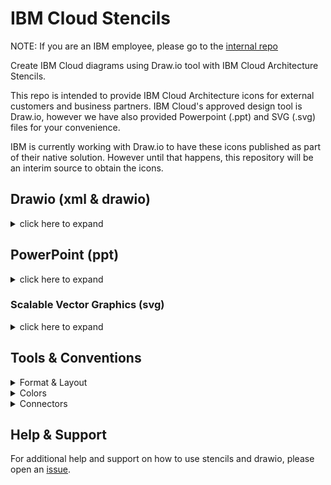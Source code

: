 # IBM Cloud Stencils

NOTE: If you are an IBM employee, please go to the [internal repo](https://github.ibm.com/ibmcloud/ibm-cloud-stencils)

Create IBM Cloud diagrams using Draw.io tool with IBM Cloud Architecture Stencils.  

This repo is intended to provide IBM Cloud Architecture icons for external customers and business partners.  IBM Cloud's approved design tool is Draw.io, however we have also provided Powerpoint (.ppt) and SVG (.svg) files for your convenience.

IBM is currently working with Draw.io to have these icons published as part of their native solution.  However until that happens, this repository will be an interim source to obtain the icons.

## Drawio (xml & drawio)

<details><summary>click here to expand</summary>

### Getting drawio desktop application


Go the [jgraph drawio repo site](https://github.com/jgraph/drawio-desktop/releases) to download the latest desktop draw.io application.


#### Stencil Index/Inventory

Based on categories listed in the [overview section](#overview) section, several xml files are provided with groups of stencils, however, for convenience, an All-In-One xml (`ibm_all_in_one.xml`) file containing all shapes across categories is also provided and kept up to date under [drawio/stencils/2.0](/drawio/stencils/2.0).

[Click here to open](drawio/stencils/2.0/Index.tsv)


### Getting stencil libraries compatible with draw.io application

If you need to use 2.0 shapes compatible/importable with/in desktop drawio application, a static version of the stencils has been made available under [drawio/stencils/2.0](/drawio/stencils/2.0) in this repository. To import the libraries (.xmls), follow the instructions in the [import guide below](#import-guide). Please keep in mind that when the libraries get updated (new, changed and deleted stencils) or new libraries get added/deleted, a [release](https://github.com/IBM-Cloud/architecture-icons/releases) will be published in the repo.


#### Import Guide

<details><summary> Importing Stencil Libraries into Draw.io desktop tool</summary>
<p>

This section provides instructions on how to import stencils published in this repository (available in this path [drawio/stencils/2.0](/drawio/stencils/2.0)) into draw.io desktop application.
Stencils/icons are added and grouped using libraries, the libraries can contain one or several stencils, these are saved and generated in XML format (.xml). To use these these custom libraries, they first must be imported in order to make them available in the draw.io utility/tool.

[^3]: :warning: Please note that the following All-in-one options have been made available:

- All-in-one (`ibm_all_in_one.xml`) importable file containing all stencils/shapes is now provided for v2.0 in this directory [drawio/stencils/2.0/ibm_all_in_one.xml](/drawio/stencils/2.0/ibm_all_in_one.xml).

- If getting started with draw.io, All-in-one (`v2.0.0-all-in-one-stencils.drawio`) double-clickable file containing all stencils/shapes is now provided for v2.0 in this directory [drawio/stencils/2.0/v2.0.0-all-in-one-stencils.drawio](/drawio/stencils/2.0/v2.0.0-all-in-one-stencils.drawio)

### Import Guides

<details><summary>Import using Github Clone (Recommended)</summary>
<p>

### Prerequistes

- A [GitHub.com active account](https://github.com/).
- Git [CLI](https://gist.github.com/derhuerst/1b15ff4652a867391f03) or [GitHub Desktop](https://desktop.github.com/).
- An [SSH Key associated](https://docs.github.com/en/authentication/connecting-to-github-with-ssh/adding-a-new-ssh-key-to-your-github-account) to the github.com account if using CLI.
 
### Option 1 - GitHub Desktop Instructions

<details><summary>Click here to expand</summary>

- Sign into [github.ibm.com](https://github.ibm.com).
- In the main [page](https://github.com/IBM-Cloud/architecture-icons), click the **Clone or download** button, select on **Open in Desktop**, wait for the prompt and select/confirm launching the link using GitHub Desktop application. Confirm directory where repository will be cloned:

  ![](images/CloningUsingGHD.png)

  Click on **Clone** and wait for process to complete.

- Open the desktop [Draw.io application](https://github.com/jgraph/drawio-desktop/releases) in your computer or open [draw.io](https://www.draw.io/) in your browser.

- Select **Create New Diagram**, then click **Create**.

  <details><summary>If importing one library (.xml) at time</summary>
  <p>

  - Click on **File > Open Library**, browse your drawio folder in your cloned/local  directory and select the XML file, then click on **Open**. Repeat for every additional XML file you wish to import.

  - Confirm library or libraries are visible in the left panel:

    ![](images/ImportedLibraries.png)
  </details>
  <details><summary>If importing all libraries (.xmls) at the same time</summary>
  <p>

  - Go to `Extras`, then click `Configuration`
  - Hit `Preferences`
  - Edit the `customLibraries` block section to include the path to all the    XML files, see [default OS configurations](#default-configurations) below
  - click `Apply` and restart to refresh the changes.
  - Confirm library or libraries are visible in the left panel
     ![](images/ImportedLibraries.png)

  </details>

</details>



### Option 2 - GitHub CLI Instructions

<details><summary>Click here to expand</summary>

- Sign into [github.com](https://github.com).
- While in the main [page](https://github.com/IBM-Cloud/architecture-icons), click the **Clone or download** button, select on **Use SSH** if not already selected (**Use HTTPS** will be displayed) and then copy the link using the copy symbol:

  ![](images/UseSSH.png)

- CD to directory where you wish to clone this repository.

- Clone the repository using **git clone** syntax using the previously copied ssh link:

  ```
  $ git clone git@github.ibm.com:ibmcloud/ibm-cloud-stencils.git
  Cloning into 'ibm-cloud-stencils'...
  Enter passphrase for key '/Users/youruserid/.ssh/id_rsa': 
  ```
- Enter the passphrase of your SSH key.

- Confirm repository was successfully cloned, the CLI should display something like this:

  ```
  remote: Enumerating objects: 58893, done.
  remote: Total 58893 (delta 0), reused 0 (delta 0), pack-reused 58893
  Receiving objects: 100% (58893/58893), 185.09 MiB | 5.01 MiB/s, done.
  Resolving deltas: 100% (18944/18944), done.
  $ 
  ```
  <details><summary>If importing one library (.xml) at time</summary>
  <p>

  - Click on **File > Open Library**, browse your drawio folder in your cloned/local  directory and select the XML file, then click on **Open**. Repeat for every additional XML file you wish to import.

  - Confirm library or libraries are visible in the left panel:

    ![](images/ImportedLibraries.png)
  </details>
  <details><summary>If importing all libraries (.xmls) at the same time</summary>
  <p>

  - Go to `Extras`, then click `Configuration`
  - Hit `Preferences`
  - Edit the `customLibraries` block section to include the path to all the    XML files, see default OS configurations below
  - click `Apply` and restart to refresh the changes.
  - Confirm library or libraries are visible in the left panel
     ![](images/ImportedLibraries.png)

</details>

#### Default configurations:
:exclamation: **Important**: stencils must be in reverse order in JSON to load in alphabetical order in drawio desktop.

- #### 1. Default drawio desktop preferences file for macOS:

    <details><summary>Click here to see code snippet</summary>
    
    ```json
    {
      "language": "",
      "configVersion": null,
      "customFonts": [],
      "libraries": "general;uml;er;bpmn;flowchart;basic;arrows2",
      "customLibraries": [
        "S/REPLACE_WITH_YOUR_PATH/ibm-cloud-stencils/drawio/stencils/2.0/ibm_uml_relationships.xml",
        "S/REPLACE_WITH_YOUR_PATH/ibm-cloud-stencils/drawio/stencils/2.0/ibm_sequence_numbers.xml",
        "S/REPLACE_WITH_YOUR_PATH/ibm-cloud-stencils/drawio/stencils/2.0/ibm_core_storage.xml",
        "S/REPLACE_WITH_YOUR_PATH/ibm-cloud-stencils/drawio/stencils/2.0/ibm_core_security_devices.xml",
        "S/REPLACE_WITH_YOUR_PATH/ibm-cloud-stencils/drawio/stencils/2.0/ibm_core_security.xml",
        "S/REPLACE_WITH_YOUR_PATH/ibm-cloud-stencils/drawio/stencils/2.0/ibm_core_network_devices.xml",
        "S/REPLACE_WITH_YOUR_PATH/ibm-cloud-stencils/drawio/stencils/2.0/ibm_core_network.xml",
        "S/REPLACE_WITH_YOUR_PATH/ibm-cloud-stencils/drawio/stencils/2.0/ibm_core_management.xml",
        "S/REPLACE_WITH_YOUR_PATH/ibm-cloud-stencils/drawio/stencils/2.0/ibm_core_groups_security.xml",
        "S/REPLACE_WITH_YOUR_PATH/ibm-cloud-stencils/drawio/stencils/2.0/ibm_core_groups_network.xml",
        "S/REPLACE_WITH_YOUR_PATH/ibm-cloud-stencils/drawio/stencils/2.0/ibm_core_groups_locations.xml",
        "S/REPLACE_WITH_YOUR_PATH/ibm-cloud-stencils/drawio/stencils/2.0/ibm_core_groups_containers.xml",
        "S/REPLACE_WITH_YOUR_PATH/ibm-cloud-stencils/drawio/stencils/2.0/ibm_core_groups_compute.xml",
        "S/REPLACE_WITH_YOUR_PATH/ibm-cloud-stencils/drawio/stencils/2.0/ibm_core_groups_actors.xml",
        "S/REPLACE_WITH_YOUR_PATH/ibm-cloud-stencils/drawio/stencils/2.0/ibm_core_groups.xml",
        "S/REPLACE_WITH_YOUR_PATH/ibm-cloud-stencils/drawio/stencils/2.0/ibm_core_devops.xml",
        "S/REPLACE_WITH_YOUR_PATH/ibm-cloud-stencils/drawio/stencils/2.0/ibm_core_data.xml",
        "S/REPLACE_WITH_YOUR_PATH/ibm-cloud-stencils/drawio/stencils/2.0/ibm_core_compute_devices.xml",
        "S/REPLACE_WITH_YOUR_PATH/ibm-cloud-stencils/drawio/stencils/2.0/ibm_core_compute_containers.xml",
        "S/REPLACE_WITH_YOUR_PATH/ibm-cloud-stencils/drawio/stencils/2.0/ibm_core_compute.xml",
        "S/REPLACE_WITH_YOUR_PATH/ibm-cloud-stencils/drawio/stencils/2.0/ibm_core_applications.xml",
        "S/REPLACE_WITH_YOUR_PATH/ibm-cloud-stencils/drawio/stencils/2.0/ibm_core_actors_users.xml",
        "S/REPLACE_WITH_YOUR_PATH/ibm-cloud-stencils/drawio/stencils/2.0/ibm_core_actors_locations.xml",
        "S/REPLACE_WITH_YOUR_PATH/ibm-cloud-stencils/drawio/stencils/2.0/ibm_core_actors_devices.xml",
        "S/REPLACE_WITH_YOUR_PATH/ibm-cloud-stencils/drawio/stencils/2.0/ibm_cloud_storage_devices.xml",
        "S/REPLACE_WITH_YOUR_PATH/ibm-cloud-stencils/drawio/stencils/2.0/ibm_cloud_storage.xml",
        "S/REPLACE_WITH_YOUR_PATH/ibm-cloud-stencils/drawio/stencils/2.0/ibm_cloud_security.xml",
        "S/REPLACE_WITH_YOUR_PATH/ibm-cloud-stencils/drawio/stencils/2.0/ibm_cloud_paks.xml",
        "S/REPLACE_WITH_YOUR_PATH/ibm-cloud-stencils/drawio/stencils/2.0/ibm_cloud_network_devices.xml",
        "S/REPLACE_WITH_YOUR_PATH/ibm-cloud-stencils/drawio/stencils/2.0/ibm_cloud_network.xml",
        "S/REPLACE_WITH_YOUR_PATH/ibm-cloud-stencils/drawio/stencils/2.0/ibm_cloud_management.xml",
        "S/REPLACE_WITH_YOUR_PATH/ibm-cloud-stencils/drawio/stencils/2.0/ibm_cloud_groups_security.xml",
        "S/REPLACE_WITH_YOUR_PATH/ibm-cloud-stencils/drawio/stencils/2.0/ibm_cloud_groups_network.xml",
        "S/REPLACE_WITH_YOUR_PATH/ibm-cloud-stencils/drawio/stencils/2.0/ibm_cloud_groups_locations.xml",
        "S/REPLACE_WITH_YOUR_PATH/ibm-cloud-stencils/drawio/stencils/2.0/ibm_cloud_groups.xml",
        "S/REPLACE_WITH_YOUR_PATH/ibm-cloud-stencils/drawio/stencils/2.0/ibm_cloud_data_databases.xml",
        "S/REPLACE_WITH_YOUR_PATH/ibm-cloud-stencils/drawio/stencils/2.0/ibm_cloud_compute_devices.xml",
        "S/REPLACE_WITH_YOUR_PATH/ibm-cloud-stencils/drawio/stencils/2.0/ibm_cloud_compute.xml",
        "S/REPLACE_WITH_YOUR_PATH/ibm-cloud-stencils/drawio/stencils/2.0/ibm_cloud_applications.xml",
        "S/REPLACE_WITH_YOUR_PATH/ibm-cloud-stencils/drawio/stencils/2.0/ibm_all_in_one.xml",
        "S/REPLACE_WITH_YOUR_PATH/ibm-cloud-stencils/drawio/stencils/2.0/3rd Party Products.xml"
      ],
      "plugins": [],
      "recentColors": [],
      "formatWidth": "240",
      "createTarget": false,
      "pageFormat": {
        "x": 0,
        "y": 0,
        "width": 827,
        "height": 1169
      },
      "search": true,
      "showStartScreen": true,
      "gridColor": "#d0d0d0",
      "darkGridColor": "#424242",
      "autosave": false,
      "resizeImages": null,
      "openCounter": 1,
      "version": 18,
      "unit": 1,
      "isRulerOn": false,
      "ui": ""
    }
    ```   
    
   
    
    
    </details>


</p>
</details>

<details><summary>Import using Download Zip</summary>
<p>

- To download all contents of the repository, navigate to the main [page](README.md), click the **Clone or download** button and then select **Download ZIP**. Alternatively, if downloading a specific version/release, go the [releases page](https://github.ibm.com/ibmcloud/ibm-cloud-stencils/releases), select the one needed and hit the `source code (zip)` button.

- Go to your downloads directory and extract the ZIP file contents and access the folder called **drawio**, it should be located in the following path:

  `YourDownloadsDirectory/ibm-cloud-stencils-master/drawio`

- Confirm XML file(s) you wish to import are visible inside the the drawio folder in your downloads directory:

![](/images/ConfirmXMLfiles.png)

- Open the desktop [Draw.io application](https://github.com/jgraph/drawio-desktop/releases) in your computer or open [draw.io](https://www.draw.io/) in your browser.

- Select **Create New Diagram**, then click **Create**.

- Click on **File > Open Library**, browse your drawio folder in your downloads directory and select the XML file, then click on **Open**. Repeat for every additional XML file you wish to import.

- Confirm library or libraries are visible in the left panel:

  ![](images/ImportedLibraries.png)

  If you run into issues, please use Github Clone approach (below)
</p>
</details>
 
</p>
</details>


### v2.0 Examples

> **Important**
To be updated to 24pt size

<details><summary>IBM Kubernetes Service in a Classic Single-Region Multi-Zone environment using v2.0 stencils and latest connector standards</summary>

  ![](images/v2.0/Static/IKS_SR_MZ_Classic.svg)
</details>
<details><summary>IBM Red Hat OpenShift Service in a VPC Single-Region Multi-Zone environment using v2.0 stencils and latest connector standards</summary>

  ![](images/v2.0/Static/ROKS_SR_MZ_VPC.svg)
</details>
<details><summary>IBM Red Hat OpenShift Service in a Classic Single-Region Multi-Zone environment using v2.0 stencils and latest connector standards</summary>

  ![](images/v2.0/Static/ROKS_SR_MZ_Classic.svg)
</details>

### v2.0 Templates

> **Important**
To be updated to 24pt size

Find latest templates in [drawio/templates/v2.0](/drawio/templates/v2.0).
If using beta2 build (`vXXYY-ibm2beta2`), check out also the "IBM Starters" library to access common pre-built layouts that can be useful as starting points for diagrams.

</details>

## PowerPoint (ppt)

<details><summary>click here to expand</summary>

> **Important**
To be updated soon

Link to [folder](/ppt) 

</details>

### Scalable Vector Graphics (svg)

<details><summary>click here to expand</summary>

> **Important**
To be updated soon

Link to [folder](/svg) 

</details>

## Tools & Conventions


<details><summary>Format & Layout</summary>
<p>

IBM stencils / shapes can be of any of the following formats
- Groups (previously referred to as boxes): they either represent a deployedOn relationship for locations (logical, virtual, physical) of platforms, infrastructure, network, etc, on which services and applications are deployed, or deployedTo relationships, in which one application, service or component is deployed on top of another. For example, a virtual server instance is `deployedOn` a zone and `deployedTo` a resource group.
- Nodes: are meant to represent standalone components or devices.
- Actors: represent roles, functions or attributes played by human users, devices and other entities that interact with any of the above.

</p>
</details>



<details><summary>Colors</summary>
<p>

![](images/Colors.png)

</p>
</details>

<details><summary>Connectors</summary>
<p>

  ![](images/Connectors.svg)
  
Please see the [Connectors file](/drawio/stencils/Connectors.drawio) with draw.io format version of the picture above or import the [IBM Connectors xml library](/drawio/stencils/ibm_connectors.xml).

</p>
</details>

## Help & Support

For additional help and support on how to use stencils and drawio, please open an [issue](https://github.com/IBM-Cloud/architecture-icons/issues).
